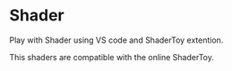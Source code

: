 # Shader

Play with Shader using VS code and ShaderToy extention.

This shaders are compatible with the online ShaderToy.
